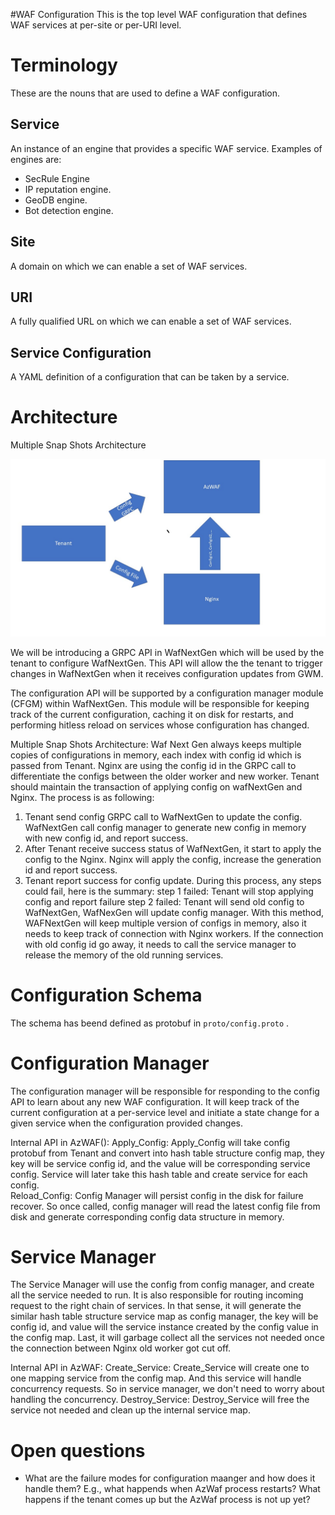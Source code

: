 #WAF Configuration
This is the top level WAF configuration that defines WAF services at per-site or per-URI level.

# Terminology
These are the nouns that are used to define a WAF configuration.
## Service
An instance of an engine that provides a specific WAF service. Examples of engines are:
* SecRule Engine
* IP reputation engine.
* GeoDB engine.
* Bot detection engine.

## Site
A domain on which we can enable a set of WAF services.

## URI
A fully qualified URL on which we can enable a set of WAF services.

## Service Configuration
A YAML definition of a configuration that can be taken by a service.

# Architecture

Multiple Snap Shots Architecture

![Alt text](./config_manager.jpg?raw=true "Config Manager Diagram")
  
We will be introducing a GRPC API in WafNextGen which will be used by the tenant to configure WafNextGen. This API will allow the the tenant to trigger changes in WafNextGen when it receives configuration updates from GWM.

The configuration API will be supported by a configuration manager module (CFGM) within WafNextGen. This module will be responsible for keeping track of the current configuration, caching it on disk for restarts, and performing hitless reload on services whose configuration has changed.

Multiple Snap Shots Architecture:
Waf Next Gen always keeps multiple copies of configurations in memory, each index with config id which is passed from Tenant.
Nginx are using the config id in the GRPC call to differentiate the configs between the older worker and new worker.
Tenant should maintain the transaction of applying config on wafNextGen and Nginx.
The process is as following:

1. Tenant send config GRPC call to WafNextGen to update the config. WafNextGen call config manager to generate new config in memory with new config id, and report success.
2. After Tenant receive success status of WafNextGen, it start to apply the config to the Nginx. Nginx will apply the config, increase the generation id and report success.
3. Tenant report success for config update.
During this process, any steps could fail, here is the summary:
step 1 failed: Tenant will stop applying config and report failure
step 2 failed: Tenant will send old config to WafNextGen, WafNexGen will update config manager.
With this method, WAFNextGen will keep multiple version of configs in memory, also it needs to keep track of connection with Nginx workers. If the connection with old config id go away, it needs to call the service manager to release the memory of the old running services.

# Configuration Schema
The schema has beend defined as protobuf in `proto/config.proto` .

# Configuration Manager
The configuration manager will be responsible for responding to the config API to learn about any new WAF configuration. It will keep track of the current configuration at a per-service level and initiate a state change for a given service when the configuration provided changes.

Internal API in AzWAF():
Apply_Config:
Apply_Config will take config protobuf from Tenant and convert into hash table structure config map, they key will be service config id, and the value will be corresponding service config. Service will later take this hash table and create service for each config.  
Reload_Config:
Config Manager will persist config in the disk for failure recover. So once called, config manager will read the latest config file from disk and generate corresponding config data structure in memory.

# Service Manager
The Service Manager will use the config from config manager, and create all the service needed to run. It is also responsible for routing incoming request to the right chain of services. In that sense, it will generate the similar hash table structure service map as config manager, the key will be config id, and value will the service instance created by the config value in the config map. Last, it will garbage collect all the services not needed once the connection between Nginx old worker got cut off.

Internal API in AzWAF:
Create_Service:
Create_Service will create one to one mapping service from the config map. And this service will handle concurrency requests. So in service manager, we don't need to worry about handling the concurrency.
Destroy_Service:
Destroy_Service will free the service not needed and clean up the internal service map.

# Open questions
* What are the failure modes for configuration maanger and how does it handle them? E.g., what happends when AzWaf process restarts? What happens if the tenant comes up but the AzWaf process is not up yet?
